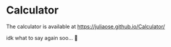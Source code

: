 # Calculator
The calculator is available at https://juliaose.github.io/Calculator/

idk what to say again soo... 👋
